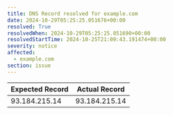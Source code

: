 ```yaml
---
title: DNS Record resolved for example.com
date: 2024-10-29T05:25:25.051676+00:00
resolved: True
resolvedWhen: 2024-10-29T05:25:25.051690+00:00
resolvedStartTime: 2024-10-25T21:09:43.191474+00:00
severity: notice
affected:
  - example.com
section: issue
---
```


| Expected Record  | Actual Record  |
|------------------|----------------|
| 93.184.215.14 | 93.184.215.14 |
